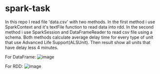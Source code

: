 # spark-task

In this repo I read file 'data.csv' with two methods. In the first method i use SparkContext and it's textFile function to read data into rdd. In the second method i use
SparkSession and DataFrameReader to read csv file using a schema. 
Both methods calculate average delay time for every type of unit that use Advanced Life Support(ALSUnit). Then result show all units that have delay less 4 minutes. 

For DataFrame:
![image](https://user-images.githubusercontent.com/32685300/147750704-1557e9f6-bd66-4b36-8121-0b79007874a5.png)

For RDD:
![image](https://user-images.githubusercontent.com/32685300/147751742-06b7057c-4046-42a1-984d-1a01028dc9ae.png)
